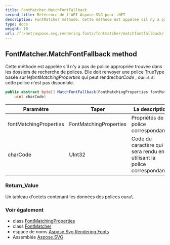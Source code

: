 ```yaml
---
title: FontMatcher.MatchFontFallback
second_title: Référence de l'API Aspose.SVG pour .NET
description: FontMatcher méthode. Cette méthode est appelée sil ny a pas de police appropriée trouvée dans les dossiers de recherche de polices. Elle doit renvoyer une police TrueType basée sur lefontMatchingProperties qui peut rendrecharCode  ounul si cette police nest pas disponible.
type: docs
weight: 10
url: /fr/net/aspose.svg.rendering.fonts/fontmatcher/matchfontfallback/
---
```

## FontMatcher.MatchFontFallback method

Cette méthode est appelée s'il n'y a pas de police appropriée trouvée dans les dossiers de recherche de polices. Elle doit renvoyer une police TrueType basée sur le*fontMatchingProperties* qui peut rendre*charCode* , ou`nul` si cette police n'est pas disponible.

```csharp
public abstract byte[] MatchFontFallback(FontMatchingProperties fontMatchingProperties, 
    uint charCode)
```

| Paramètre | Taper | La description |
| --- | --- | --- |
| fontMatchingProperties | FontMatchingProperties | Propriétés de la police correspondante. |
| charCode | UInt32 | Code du caractère qui sera rendu en utilisant la police correspondante. |

### Return_Value

Un tableau d'octets contenant les données des polices ou`nul`.

### Voir également

* class [FontMatchingProperties](../../fontmatchingproperties/)
* class [FontMatcher](../)
* espace de noms [Aspose.Svg.Rendering.Fonts](../../fontmatcher/)
* Assemblée [Aspose.SVG](../../../)


